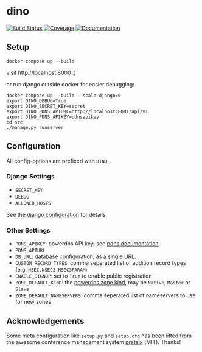 # dino
[![Build Status](https://travis-ci.com/Uberspace/dino.svg?branch=master)](https://travis-ci.com/Uberspace/dino)
[![Coverage](https://codecov.io/gh/Uberspace/dino/branch/master/graph/badge.svg)](https://codecov.io/gh/Uberspace/dino)
[![Documentation](https://readthedocs.org/projects/dino/badge/?version=latest)](https://dino.readthedocs.io/en/latest/?badge=latest)

## Setup

```
docker-compose up --build
```

visit http://localhost:8000 :)

or run django outside docker for easier debugging:

```
docker-compose up --build --scale django=0
export DINO_DEBUG=True
export DINO_SECRET_KEY=secret
export DINO_PDNS_APIURL=http://localhost:8081/api/v1
export DINO_PDNS_APIKEY=pdnsapikey
cd src
./manage.py runserver
```

## Configuration

All config-options are prefixed with `DINO_`.

### Django Settings

* `SECRET_KEY`
* `DEBUG`
* `ALLOWED_HOSTS`

See the [django configuration](https://docs.djangoproject.com/en/2.1/ref/settings/)
for details.

### Other Settings

* `PDNS_APIKEY`: powerdns API key, see [pdns documentation](https://doc.powerdns.com/authoritative/http-api/index.html#enabling-the-api).
* `PDNS_APIURL`
* `DB_URL`: database configuration, as [a single URL](https://github.com/kennethreitz/dj-database-url#url-schema).
* `CUSTOM_RECORD_TYPES`: comma seperated list of addition record types (e.g. `NSEC,NSEC3,NSEC3PARAM`)
* `ENABLE_SIGNUP`: set to `True` to enable public registration
* `ZONE_DEFAULT_KIND`: the [powerdns zone kind](https://doc.powerdns.com/authoritative/http-api/zone.html#zone), may be `Native`, `Master` or `Slave`
* `ZONE_DEFAULT_NAMESERVERS`: comma seperated list of nameservers to use for new zones

## Acknowledgements

Some meta configuration like `setup.py` and `setup.cfg` has been lifted from the
awesome conference management system [pretalx](https://github.com/pretalx/pretalx)
(MIT). Thanks!
